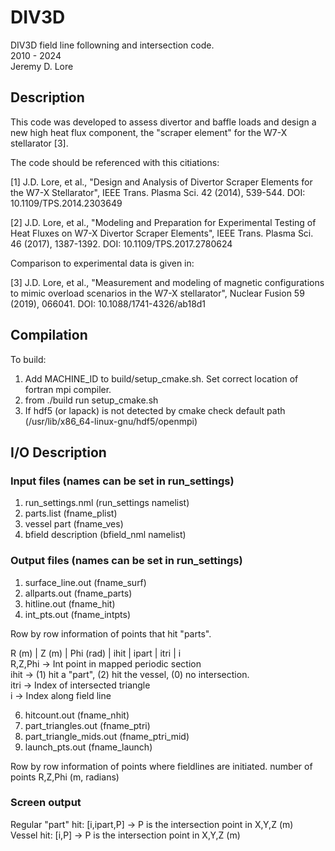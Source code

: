 # DIV3D
DIV3D field line followning and intersection code.  
2010 - 2024  
Jeremy D. Lore

## Description
This code was developed to assess divertor and baffle loads and design a new high heat flux component, the "scraper element" for the W7-X stellarator [3].

The code should be referenced with this citiations:

[1] J.D. Lore, et al., "Design and Analysis of Divertor Scraper Elements for the W7-X Stellarator", IEEE Trans. Plasma Sci. 42 (2014), 539-544. DOI: 10.1109/TPS.2014.2303649

[2] J.D. Lore, et al., "Modeling and Preparation for Experimental Testing of Heat Fluxes on W7-X Divertor Scraper Elements", IEEE Trans. Plasma Sci. 46 (2017), 1387-1392. DOI: 10.1109/TPS.2017.2780624

Comparison to experimental data is given in:

[3] J.D. Lore, et al., "Measurement and modeling of magnetic configurations to mimic overload scenarios in the W7-X stellarator", Nuclear Fusion 59 (2019), 066041. DOI: 10.1088/1741-4326/ab18d1

## Compilation
To build: 
1) Add MACHINE_ID to build/setup_cmake.sh. Set correct location of fortran mpi compiler.
2) from ./build run setup_cmake.sh
3) If hdf5 (or lapack) is not detected by cmake check default path (/usr/lib/x86_64-linux-gnu/hdf5/openmpi)  

## I/O Description

### Input files (names can be set in run_settings)
1) run_settings.nml   (run_settings namelist)
2) parts.list         (fname_plist)
3) vessel part        (fname_ves)
4) bfield description (bfield_nml namelist)

### Output files (names can be set in run_settings)
1) surface_line.out (fname_surf)
2) allparts.out     (fname_parts)
3) hitline.out      (fname_hit)
4) int_pts.out      (fname_intpts)

Row by row information of points that hit "parts".

R (m) | Z (m) | Phi (rad) | ihit | ipart | itri | i  
R,Z,Phi -> Int point in mapped periodic section  
ihit    -> (1) hit a "part", (2) hit the vessel, (0) no intersection.  
itri    -> Index of intersected triangle  
i       -> Index along field line  

6) hitcount.out     (fname_nhit)
7) part_triangles.out (fname_ptri)
8) part_triangle_mids.out (fname_ptri_mid)
9) launch_pts.out (fname_launch)

Row by row information of points where fieldlines are initiated. 
number of points
R,Z,Phi (m, radians)

### Screen output
Regular "part" hit: [i,ipart,P] -> P is the intersection point in X,Y,Z (m)  
Vessel hit:         [i,P]       -> P is the intersection point in X,Y,Z (m)

